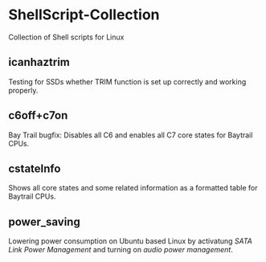 ShellScript-Collection
======================

Collection of Shell scripts for Linux


icanhaztrim
-----------

Testing for SSDs whether TRIM function is set up correctly and working properly.


c6off+c7on
----------

Bay Trail bugfix: Disables all C6 and enables all C7 core states for Baytrail CPUs.


cstateInfo
----------

Shows all core states and some related information as a formatted table for Baytrail CPUs.


power_saving
------------

Lowering power consumption on Ubuntu based Linux by activatung *SATA Link Power Management* and turning on *audio power management*.
